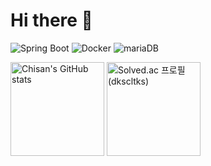 # Hi there 👋
<!-- [![Hits](https://hits.seeyoufarm.com/api/count/incr/badge.svg?url=https%3A%2F%2Fgithub.com%2Fchisan01&count_bg=%2379C83D&title_bg=%23555555&icon=&icon_color=%23E7E7E7&title=hits&edge_flat=false)](https://hits.seeyoufarm.com)  -->

![Spring Boot](http://img.shields.io/badge/-SpringBoot-6DB33F?style=flat&logo=SpringBoot&logoColor=white)
![Docker](http://img.shields.io/badge/-Docker-2496ED?style=flat&logo=docker&logoColor=white)
![mariaDB](http://img.shields.io/badge/-MariaDB-003545?style=flat&logo=mariaDB)

<p>
  <!--   ![Chisan's GitHub stats](https://github-readme-stats.vercel.app/api?username=chisan01&show_icons=true) -->
  <img src="https://github-readme-stats.vercel.app/api?username=chisan01&show_icons=true" alt="Chisan's GitHub stats" height="150">
  <!--   [![Solved.ac 프로필](http://mazassumnida.wtf/api/v2/generate_badge?boj=dkscltks)](https://solved.ac/dkscltks) -->
  <a href="https://solved.ac/profile/dkscltks">
    <img src="http://mazassumnida.wtf/api/v2/generate_badge?boj=dkscltks" alt="Solved.ac 프로필 (dkscltks)" height="150">
  </a>
</p>



<!--
**chisan01/chisan01** is a ✨ _special_ ✨ repository because its `README.md` (this file) appears on your GitHub profile.

Here are some ideas to get you started:

- 🔭 I’m currently working on ...
- 🌱 I’m currently learning ...
- 👯 I’m looking to collaborate on ...
- 🤔 I’m looking for help with ...
- 💬 Ask me about ...
- 📫 How to reach me: ...
- 😄 Pronouns: ...
- ⚡ Fun fact: ...
-->

